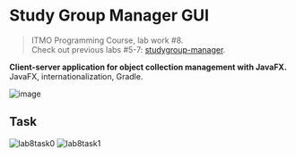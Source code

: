 # Study Group Manager GUI
> ITMO Programming Course, lab work #8.  
> Check out previous labs #5-7: [studygroup-manager](https://github.com/foliageh/studygroup-manager).

**Client-server application for object collection management with JavaFX.**  
JavaFX, internationalization, Gradle.

![image](https://github.com/foliageh/studygroup-manager-gui/assets/46216950/ec7bd2e7-a495-4b1b-8dea-8b308d35f227)

## Task
![lab8task0](https://github.com/foliageh/studygroup-manager-gui/assets/46216950/061459b3-5202-4b3b-80cf-9e56613bc2e4)
![lab8task1](https://github.com/foliageh/studygroup-manager-gui/assets/46216950/43f2abd5-f47a-4958-adcd-7660d7b3d666)
